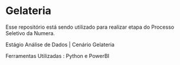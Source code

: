 # Gelateria

Esse repositório está sendo utilizado para realizar etapa do Processo Seletivo da Numera.

Estágio Análise de Dados | Cenário Gelateria

Ferramentas Utilizadas : Python e PowerBI

